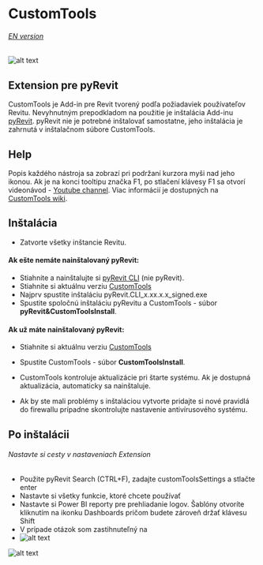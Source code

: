 
# CustomTools
###### [EN version](https://bitbucket.org/davidvadkerti/customtools/src/master/README.md)
![alt text](https://static.miraheze.org/gfiwiki/b/be/CustomToolsRibbon.PNG "Custom Tools Tab")
## Extension pre pyRevit
CustomTools je Add-in pre Revit tvorený podľa požiadaviek používateľov Revitu. Nevyhnutným prepodkladom na použitie je inštalácia Add-inu [pyRevit](https://www.notion.so/pyRevit-bd907d6292ed4ce997c46e84b6ef67a0). pyRevit nie je potrebné inštalovať samostatne, jeho inštalácia je zahrnutá v inštalačnom súbore CustomTools. 
## Help
Popis každého nástroja sa zobrazí pri podržaní kurzora myši nad jeho ikonou. Ak je na konci tooltipu značka F1, po stlačení klávesy F1 sa otvorí videonávod - [Youtube channel](https://www.youtube.com/channel/UC-2clftP15_4WdFUmyVWCkQ/featured).
Viac informácií je dostupných na [CustomTools wiki](https://customtools.notion.site/customtools/CustomTools-wiki-76d8472edc6444e5bb3ce90f7998f1ef).
## Inštalácia
* Zatvorte všetky inštancie Revitu.
#### Ak ešte nemáte nainštalovaný pyRevit:
* Stiahnite a nainštalujte si [pyRevit CLI](https://github.com/eirannejad/pyRevit/releases) (nie pyRevit).
* Stiahnite si aktuálnu verziu [CustomTools](https://bitbucket.org/davidvadkerti/customtools/downloads/?tab=tags)
* Najprv spustite inštaláciu pyRevit.CLI_x.xx.x.x_signed.exe
* Spustite spoločnú inštaláciu pyRevitu a CustomTools - súbor **pyRevit&CustomToolsInstall**.
#### Ak už máte nainštalovaný pyRevit:
* Stiahnite si aktuálnu verziu [CustomTools](https://bitbucket.org/davidvadkerti/customtools/downloads/?tab=tags)
* Spustite  CustomTools - súbor **CustomToolsInstall**.

* CustomTools kontroluje aktualizácie pri štarte systému. Ak je dostupná aktualizácia, automaticky sa nainštaluje.
* Ak by ste mali problémy s inštaláciou vytvorte pridajte si nové pravidlá do firewallu prípadne skontrolujte nastavenie antivírusového systému.
## Po inštalácii
###### Nastavte si cesty v nastaveniach Extension
* Použite pyRevit Search (CTRL+F), zadajte customToolsSettings a stlačte enter
* Nastavte si všetky funkcie, ktoré chcete používať
* Nastavte si Power BI reporty pre prehliadanie logov. Šablóny otvoríte kliknutím na ikonku Dashboards pričom budete zároveň držať klávesu Shift
* V prípade otázok som zastihnuteľný na
* ![alt text](https://static.miraheze.org/gfiwiki/a/a3/EmailAddress.png)

![alt text](https://static.miraheze.org/gfiwiki/1/11/CustomToolsSettings.PNG "CustomToolsSettings")